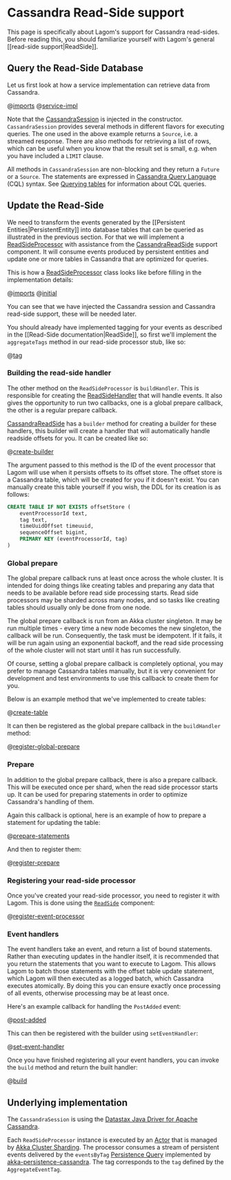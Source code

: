 # Cassandra Read-Side support

This page is specifically about Lagom's support for Cassandra read-sides.  Before reading this, you should familiarize yourself with Lagom's general [[read-side support|ReadSide]].

## Query the Read-Side Database

Let us first look at how a service implementation can retrieve data from Cassandra.

@[imports](code/docs/home/scaladsl/persistence/CassandraReadSideQuery.scala)
@[service-impl](code/docs/home/scaladsl/persistence/CassandraReadSideQuery.scala)

Note that the [CassandraSession](api/index.html#com/lightbend/lagom/scaladsl/persistence/cassandra/CassandraSession) is injected in the constructor. `CassandraSession` provides several methods in different flavors for executing queries. The one used in the above example returns a `Source`, i.e. a streamed response. There are also methods for retrieving a list of rows, which can be useful when you know that the result set is small, e.g. when you have included a `LIMIT` clause.

All methods in `CassandraSession` are non-blocking and they return a `Future` or a `Source`. The statements are expressed in [Cassandra Query Language](https://docs.datastax.com/en/cql/3.3/cql/cqlIntro.html) (CQL) syntax. See [Querying tables](https://docs.datastax.com/en/cql/3.3/cql/cql_using/useQueryDataTOC.html) for information about CQL queries.

## Update the Read-Side

We need to transform the events generated by the [[Persistent Entities|PersistentEntity]] into database tables that can be queried as illustrated in the previous section. For that we will implement a [ReadSideProcessor](api/index.html#com/lightbend/lagom/scaladsl/persistence/ReadSideProcessor) with assistance from the [CassandraReadSide](api/index.html#com/lightbend/lagom/scaladsl/persistence/cassandra/CassandraReadSide) support component. It will consume events produced by persistent entities and update one or more tables in Cassandra that are optimized for queries.

This is how a [ReadSideProcessor](api/index.html#com/lightbend/lagom/scaladsl/persistence/ReadSideProcessor) class looks like before filling in the implementation details:

@[imports](code/docs/home/scaladsl/persistence/CassandraBlogEventProcessor.scala)
@[initial](code/docs/home/scaladsl/persistence/CassandraBlogEventProcessor.scala)

You can see that we have injected the Cassandra session and Cassandra read-side support, these will be needed later.

You should already have implemented tagging for your events as described in the [[Read-Side documentation|ReadSide]], so first we'll implement the `aggregateTags` method in our read-side processor stub, like so:

@[tag](code/docs/home/scaladsl/persistence/CassandraBlogEventProcessor.scala)

### Building the read-side handler

The other method on the `ReadSideProcessor` is `buildHandler`.  This is responsible for creating the [ReadSideHandler](api/index.html#com/lightbend/lagom/scaladsl/persistence/ReadSideProcessor.ReadSideHandler) that will handle events.  It also gives the opportunity to run two callbacks, one is a global prepare callback, the other is a regular prepare callback.

[CassandraReadSide](api/index.html#com/lightbend/lagom/scaladsl/persistence/cassandra/CassandraReadSide) has a `builder` method for creating a builder for these handlers, this builder will create a handler that will automatically handle readside offsets for you.  It can be created like so:

@[create-builder](code/docs/home/scaladsl/persistence/CassandraBlogEventProcessor.scala)

The argument passed to this method is the ID of the event processor that Lagom will use when it persists offsets to its offset store. The offset store is a Cassandra table, which will be created for you if it doesn't exist. You can manually create this table yourself if you wish, the DDL for its creation is as follows:

```sql
CREATE TABLE IF NOT EXISTS offsetStore (
    eventProcessorId text,
    tag text,
    timeUuidOffset timeuuid,
    sequenceOffset bigint,
    PRIMARY KEY (eventProcessorId, tag)
)
```

### Global prepare

The global prepare callback runs at least once across the whole cluster.  It is intended for doing things like creating tables and preparing any data that needs to be available before read side processing starts.  Read side processors may be sharded across many nodes, and so tasks like creating tables should usually only be done from one node.

The global prepare callback is run from an Akka cluster singleton.  It may be run multiple times - every time a new node becomes the new singleton, the callback will be run.  Consequently, the task must be idempotent.  If it fails, it will be run again using an exponential backoff, and the read side processing of the whole cluster will not start until it has run successfully.

Of course, setting a global prepare callback is completely optional, you may prefer to manage Cassandra tables manually, but it is very convenient for development and test environments to use this callback to create them for you.

Below is an example method that we've implemented to create tables:

@[create-table](code/docs/home/scaladsl/persistence/CassandraBlogEventProcessor.scala)

It can then be registered as the global prepare callback in the `buildHandler` method:

@[register-global-prepare](code/docs/home/scaladsl/persistence/CassandraBlogEventProcessor.scala)

### Prepare

In addition to the global prepare callback, there is also a prepare callback. This will be executed once per shard, when the read side processor starts up.  It can be used for preparing statements in order to optimize Cassandra's handling of them.

Again this callback is optional, here is an example of how to prepare a statement for updating the table:

@[prepare-statements](code/docs/home/scaladsl/persistence/CassandraBlogEventProcessor.scala)

And then to register them:

@[register-prepare](code/docs/home/scaladsl/persistence/CassandraBlogEventProcessor.scala)

### Registering your read-side processor

Once you've created your read-side processor, you need to register it with Lagom. This is done using the [`ReadSide`](api/index.html#com/lightbend/lagom/scaladsl/persistence/ReadSide) component:

@[register-event-processor](code/docs/home/scaladsl/persistence/BlogServiceImpl3.scala)

### Event handlers

The event handlers take an event, and return a list of bound statements.  Rather than executing updates in the handler itself, it is recommended that you return the statements that you want to execute to Lagom.  This allows Lagom to batch those statements with the offset table update statement, which Lagom will then executed as a logged batch, which Cassandra executes atomically.  By doing this you can ensure exactly once processing of all events, otherwise processing may be at least once.

Here's an example callback for handling the `PostAdded` event:

@[post-added](code/docs/home/scaladsl/persistence/CassandraBlogEventProcessor.scala)

This can then be registered with the builder using `setEventHandler`:

@[set-event-handler](code/docs/home/scaladsl/persistence/CassandraBlogEventProcessor.scala)

Once you have finished registering all your event handlers, you can invoke the `build` method and return the built handler:

@[build](code/docs/home/scaladsl/persistence/CassandraBlogEventProcessor.scala)

## Underlying implementation

The `CassandraSession` is using the [Datastax Java Driver for Apache Cassandra](https://github.com/datastax/java-driver).

Each `ReadSideProcessor` instance is executed by an [Actor](https://doc.akka.io/docs/akka/2.6/actors.html?language=scala) that is managed by [Akka Cluster Sharding](https://doc.akka.io/docs/akka/2.6/cluster-sharding.html?language=scala). The processor consumes a stream of persistent events delivered by the `eventsByTag` [Persistence Query](https://doc.akka.io/docs/akka/2.6/persistence-query.html?language=scala) implemented by [akka-persistence-cassandra](https://doc.akka.io/docs/akka-persistence-cassandra/0.100/). The tag corresponds to the `tag` defined by the `AggregateEventTag`.

